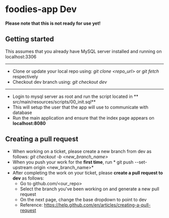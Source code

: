 # foodies-app Dev

**Please note that this is not ready for use yet!**

## Getting started
This assumes that you already have  MySQL server installed and running on localhost:3306
<hr>

* Clone or update your local repo using:  *git clone <repo_url>* or *git fetch* respectively
* Checkout dev branch using: *git checkout dev*

<hr>

* Login to mysql server as root and run the script located in ** src/main/resources/scripts/00_init.sql**
* This will setup the user that the app will use to communicate with database
* Run the main application and ensure that the index page appears on **localhost:8080**

## Creating a pull request
* When working on a ticket, please create a new branch from dev as follows: *git checkout -b <new_branch_name>*
* When you push your work for the **first time**, run * git push --set-upstream origin <new_branch_name>* 
* After completing the work on your ticket, please **create a pull request to dev** as follows:
  *  Go to github.com/<our_repo>
  *  Select the branch you've been working on and generate a new pull request
  *  On the next page, change the base dropdown to point to dev
  *  Reference: https://help.github.com/en/articles/creating-a-pull-request
